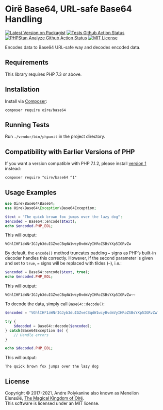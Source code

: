 # Oirë Base64, URL-safe Base64 Handling

[![Latest Version on Packagist](https://img.shields.io/packagist/v/Oire/Base64.svg?style=flat-square)](https://packagist.org/packages/Oire/Base64)
[![Tests Github Action Status](https://img.shields.io/github/workflow/status/Oire/Base64/run-tests)](https://github.com/Oire/Base64/actions?query=workflow%3Arun-tests+branch%3Amaster)
[![PHPStan Analyze Github Action Status](https://img.shields.io/github/workflow/status/Oire/Base64/phpstan-analyze?label=analysis)](https://github.com/Oire/Base64/actions?query=workflow%3Aphpstan-analyze+branch%3Amaster)
[![MIT License](https://img.shields.io/badge/license-MIT-blue.svg)](https://github.com/Oire/Base64/blob/master/LICENSE)

Encodes data to Base64 URL-safe way and decodes encoded data.

## Requirements

This library requires PHP 7.3 or above.

## Installation

Install via [Composer](https://getcomposer.org/):

```
composer require oire/base64
```

## Running Tests

Run `./vendor/bin/phpunit` in the project directory.

## Compatibility with Earlier Versions of PHP
If you want a version compatible with PHP 7.1.2, please install [version 1](https://github.com/Oire/Base64/tree/v1) instead:

```shell
composer require "oire/base64 ^1"
```

## Usage Examples

```php
use Oire\Base64\Base64;
use Oire\Base64\Exception\Base64Exception;

$text = "The quick brown fox jumps over the lazy dog";
$encoded = Base64::encode($text);
echo $encoded.PHP_EOL;
```

This will output:  
```shell
VGhlIHF1aWNrIGJyb3duIGZveCBqdW1wcyBvdmVyIHRoZSBsYXp5IGRvZw
```

By default, the `encode()` method truncates padding `=` signs as PHP’s built-in decoder handles this correctly. However, if the second parameter is given and set to `true`, `=` signs will be replaced with tildes (`~`), i.e.:

```php
$encoded = Base64::encode($text, true);
echo $encoded.PHP_EOL;
````

This will output:  
```shell
VGhlIHF1aWNrIGJyb3duIGZveCBqdW1wcyBvdmVyIHRoZSBsYXp5IGRvZw~~
```

To decode the data, simply call `Base64::decode()`:

```php
$encoded = "VGhlIHF1aWNrIGJyb3duIGZveCBqdW1wcyBvdmVyIHRoZSBsYXp5IGRvZw";

try {
    $decoded = Base64::decode($encoded);
} catch(Base64Exception $e) {
    // Handle errors
}

echo $decoded.PHP_EOL;
```

This will output:  
```shell
The quick brown fox jumps over the lazy dog
```

## License
Copyright © 2017-2021, Andre Polykanine also known as Menelion Elensúlë, [The Magical Kingdom of Oirë](https://github.com/Oire/).  
This software is licensed under an MIT license.